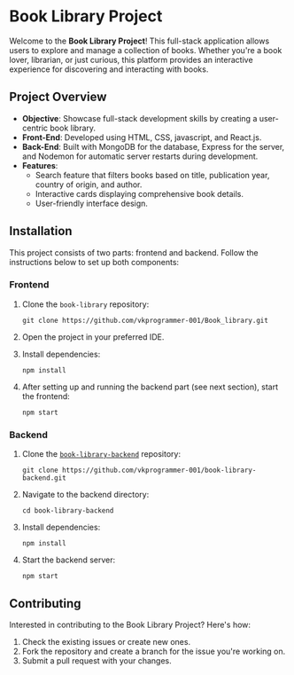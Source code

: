 # Book Library Project

Welcome to the **Book Library Project**! This full-stack application allows users to explore and manage a collection of books. Whether you're a book lover, librarian, or just curious, this platform provides an interactive experience for discovering and interacting with books.

## Project Overview

- **Objective**: Showcase full-stack development skills by creating a user-centric book library.
- **Front-End**: Developed using HTML, CSS, javascript, and React.js.
- **Back-End**: Built with MongoDB for the database, Express for the server, and Nodemon for automatic server restarts during development.
- **Features**:
    - Search feature that filters books based on title, publication year, country of origin, and author.
    - Interactive cards displaying comprehensive book details.
    - User-friendly interface design.

## Installation

This project consists of two parts: frontend and backend. Follow the instructions below to set up both components:

### Frontend

1. Clone the `book-library` repository:
    ```
    git clone https://github.com/vkprogrammer-001/Book_library.git
    ```

2. Open the project in your preferred IDE.

3. Install dependencies:
    ```
    npm install
    ```

4. After setting up and running the backend part (see next section), start the frontend:
    ```
    npm start
    ```

### Backend

1. Clone the <a href= "https://github.com/vkprogrammer-001/book-library-backend">`book-library-backend`</a> repository:
    ```
    git clone https://github.com/vkprogrammer-001/book-library-backend.git
    ```

2. Navigate to the backend directory:
    ```
    cd book-library-backend
    ```

3. Install dependencies:
    ```
    npm install
    ```

4. Start the backend server:
    ```
    npm start
    ```

## Contributing

Interested in contributing to the Book Library Project? Here's how:

1. Check the existing issues or create new ones.
2. Fork the repository and create a branch for the issue you're working on.
3. Submit a pull request with your changes.

